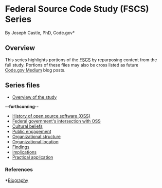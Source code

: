 # Federal Source Code Study (FSCS) Series
By Joseph Castle, PhD, Code.gov*

## Overview
This series highlights portions of the [FSCS](https://github.com/GSA/code-gov/blob/master/docs/FederalSourceCodeStudy/FederalSourceCodeStudy.pdf) by repurposing content from the full study. Portions of these files may also be cross listed as future [Code.gov Medium](https://medium.com/@CodeDotGov) blog posts.

## Series files
- [Overview of the study](overview_study.md)

--**forthcoming**--
- [History of open source software (OSS)](#)
- [Federal government's intersection with OSS](#)
- [Cultural beliefs](#)
- [Public engagement](#)
- [Organizational structure](#)
- [Organizational location](#)
- [Findings](#)
- [Implications](#)
- [Practical application](#)

### References
*[Biography](https://digital.gov/authors/joseph-castle/)